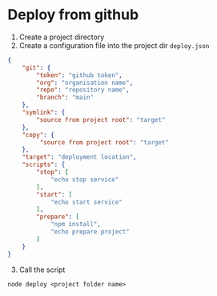 # Deploy from github

1. Create a project directory
2. Create a configuration file into the project dir `deploy.json`

```json
{
	"git": {
		"token": "github token",
		"org": "organisation name",
		"repo": "repository name",
		"branch": "main"
	},
	"symlink": {
		"source from project root": "target"
	},
	"copy": {
		 "source from project root": "target"
	},
	"target": "deployment location",
	"scripts": {
		"stop": [
			"echo stop service"
		],
		"start": [
			"echo start service"
		],
		"prepare": [
			"npm install",
			"echo prepare project"
		]
	}
}
```

3. Call the script
```
node deploy <project folder name>
```